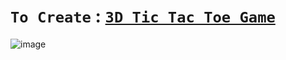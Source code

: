 # `To Create` : [`3D Tic Tac Toe Game`](https://en.wikipedia.org/wiki/3D_tic-tac-toe)

![image](https://github.com/imvickykumar999/Hyper-4D-Game/assets/50515418/af2afbf3-e452-451c-9161-6d151e9f7a2a)
